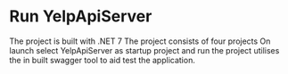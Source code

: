 # Run YelpApiServer
The project is built with .NET 7
The project consists of four projects
On launch select YelpApiServer as startup project and run
the project utilises the in built swagger tool to aid test the application.
